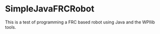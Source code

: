 # SimpleJavaFRCRobot

This is a test of programming a FRC based robot using Java and the WPIlib tools.
